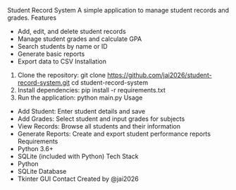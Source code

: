 Student Record System
A simple application to manage student records and grades.
Features
* Add, edit, and delete student records
* Manage student grades and calculate GPA
* Search students by name or ID
* Generate basic reports
* Export data to CSV
Installation
1. Clone the repository:
      git clone https://github.com/jai2026/student-record-system.git
      cd student-record-system
2. Install dependencies:
      pip install -r requirements.txt
3. Run the application:
      python main.py
Usage
* Add Student: Enter student details and save
* Add Grades: Select student and input grades for subjects
* View Records: Browse all students and their information
* Generate Reports: Create and export student performance reports
Requirements
* Python 3.6+
* SQLite (included with Python)
Tech Stack
* Python
* SQLite Database
* Tkinter GUI
Contact
Created by @jai2026

